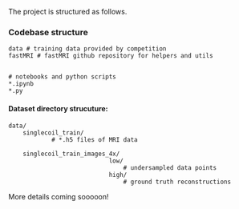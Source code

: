 The project is structured as follows.

### Codebase structure
```
data # training data provided by competition
fastMRI # fastMRI github repository for helpers and utils


# notebooks and python scripts
*.ipynb 
*.py

```
#### Dataset directory strucuture:

```
data/
	singlecoil_train/
			# *.h5 files of MRI data
            
    singlecoil_train_images_4x/
                            low/
                                # undersampled data points
                            high/
                                # ground truth reconstructions              
```

More details coming sooooon!
